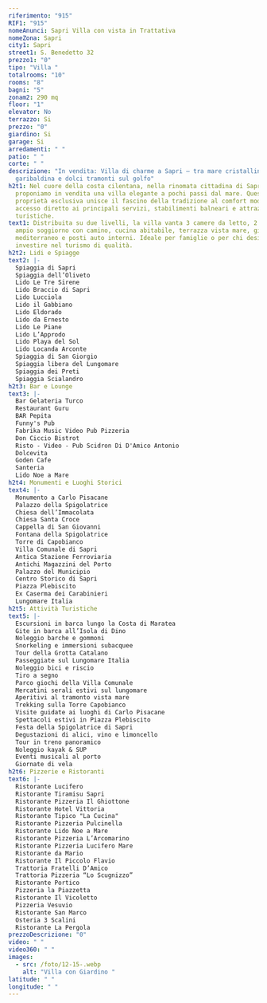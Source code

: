 ```yaml
---
riferimento: "915"
RIF1: "915"
nomeAnunci: Sapri Villa con vista in Trattativa
nomeZona: Sapri
city1: Sapri
street1: S. Benedetto 32
prezzo1: "0"
tipo: "Villa "
totalrooms: "10"
rooms: "8"
bagni: "5"
zonam2: 290 mq
floor: "1"
elevator: No
terrazzo: Si
prezzo: "0"
giardino: Si
garage: Si
arredamenti: " "
patio: " "
corte: " "
descrizione: "In vendita: Villa di charme a Sapri – tra mare cristallino, storia
  garibaldina e dolci tramonti sul golfo"
h2t1: Nel cuore della costa cilentana, nella rinomata cittadina di Sapri,
  proponiamo in vendita una villa elegante a pochi passi dal mare. Questa
  proprietà esclusiva unisce il fascino della tradizione al comfort moderno, con
  accesso diretto ai principali servizi, stabilimenti balneari e attrazioni
  turistiche.
text1: Distribuita su due livelli, la villa vanta 3 camere da letto, 2 bagni,
  ampio soggiorno con camino, cucina abitabile, terrazza vista mare, giardino
  mediterraneo e posti auto interni. Ideale per famiglie o per chi desidera
  investire nel turismo di qualità.
h2t2: Lidi e Spiagge
text2: |-
  Spiaggia di Sapri
  Spiaggia dell’Oliveto
  Lido Le Tre Sirene
  Lido Braccio di Sapri
  Lido Lucciola
  Lido il Gabbiano
  Lido Eldorado
  Lido da Ernesto
  Lido Le Piane
  Lido L’Approdo
  Lido Playa del Sol
  Lido Locanda Arconte
  Spiaggia di San Giorgio
  Spiaggia libera del Lungomare
  Spiaggia dei Preti
  Spiaggia Scialandro
h2t3: Bar e Lounge
text3: |-
  Bar Gelateria Turco
  Restaurant Guru
  BAR Pepita
  Funny's Pub
  Fabrika Music Video Pub Pizzeria
  Don Ciccio Bistrot
  Risto - Video - Pub Scidron Di D'Amico Antonio
  Dolcevita
  Goden Cafe
  Santeria
  Lido Noe a Mare
h2t4: Monumenti e Luoghi Storici
text4: |-
  Monumento a Carlo Pisacane
  Palazzo della Spigolatrice
  Chiesa dell’Immacolata
  Chiesa Santa Croce
  Cappella di San Giovanni
  Fontana della Spigolatrice
  Torre di Capobianco
  Villa Comunale di Sapri
  Antica Stazione Ferroviaria
  Antichi Magazzini del Porto
  Palazzo del Municipio
  Centro Storico di Sapri
  Piazza Plebiscito
  Ex Caserma dei Carabinieri
  Lungomare Italia
h2t5: Attività Turistiche
text5: |-
  Escursioni in barca lungo la Costa di Maratea
  Gite in barca all’Isola di Dino
  Noleggio barche e gommoni
  Snorkeling e immersioni subacquee
  Tour della Grotta Catalano
  Passeggiate sul Lungomare Italia
  Noleggio bici e riscio
  Tiro a segno
  Parco giochi della Villa Comunale
  Mercatini serali estivi sul lungomare
  Aperitivi al tramonto vista mare
  Trekking sulla Torre Capobianco
  Visite guidate ai luoghi di Carlo Pisacane
  Spettacoli estivi in Piazza Plebiscito
  Festa della Spigolatrice di Sapri
  Degustazioni di alici, vino e limoncello
  Tour in treno panoramico
  Noleggio kayak & SUP
  Eventi musicali al porto
  Giornate di vela
h2t6: Pizzerie e Ristoranti
text6: |-
  Ristorante Lucifero
  Ristorante Tiramisu Sapri
  Ristorante Pizzeria Il Ghiottone
  Ristorante Hotel Vittoria
  Ristorante Tipico "La Cucina"
  Ristorante Pizzeria Pulcinella
  Ristorante Lido Noe a Mare
  Ristorante Pizzeria L’Arcomarino
  Ristorante Pizzeria Lucifero Mare
  Ristorante da Mario
  Ristorante Il Piccolo Flavio
  Trattoria Fratelli D’Amico
  Trattoria Pizzeria “Lo Scugnizzo”
  Ristorante Portico
  Pizzeria la Piazzetta
  Ristorante Il Vicoletto
  Pizzeria Vesuvio
  Ristorante San Marco
  Osteria 3 Scalini
  Ristorante La Pergola
prezzoDescrizione: "0"
video: " "
video360: " "
images:
  - src: /foto/12-15-.webp
    alt: "Villa con Giardino "
latitude: " "
longitude: " "
---
```

